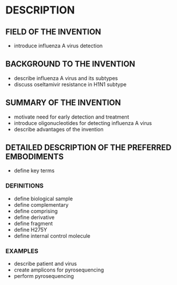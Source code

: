 # DESCRIPTION

## FIELD OF THE INVENTION

- introduce influenza A virus detection

## BACKGROUND TO THE INVENTION

- describe influenza A virus and its subtypes
- discuss oseltamivir resistance in H1N1 subtype

## SUMMARY OF THE INVENTION

- motivate need for early detection and treatment
- introduce oligonucleotides for detecting influenza A virus
- describe advantages of the invention

## DETAILED DESCRIPTION OF THE PREFERRED EMBODIMENTS

- define key terms

### DEFINITIONS

- define biological sample
- define complementary
- define comprising
- define derivative
- define fragment
- define H275Y
- define internal control molecule

### EXAMPLES

- describe patient and virus
- create amplicons for pyrosequencing
- perform pyrosequencing

